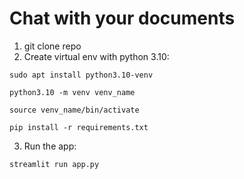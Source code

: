 # Chat with your documents

1. git clone repo
2. Create virtual env with python 3.10: 
```
sudo apt install python3.10-venv

python3.10 -m venv venv_name

source venv_name/bin/activate

pip install -r requirements.txt
```
3. Run the app:
```
streamlit run app.py
```